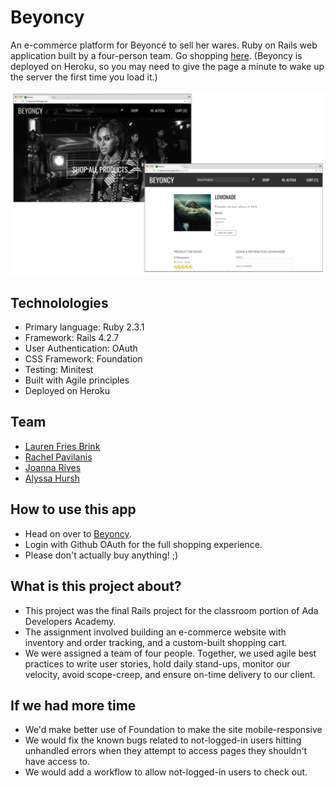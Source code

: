 # Beyoncy
An e-commerce platform for Beyoncé to sell her wares. Ruby on Rails web application built by a four-person team. Go shopping [here](http://beyoncy.herokuapp.com/). (Beyoncy is deployed on Heroku, so you may need to give the page a minute to wake up the server the first time you load it.)

![Beyoncy Screenshots](/beyoncy.png?raw=true "Beyoncy screenshots")

## Technolologies
* Primary language: Ruby 2.3.1
* Framework: Rails 4.2.7
* User Authentication: OAuth
* CSS Framework: Foundation
* Testing: Minitest
* Built with Agile principles
* Deployed on Heroku

## Team
* [Lauren Fries Brink](https://github.com/laurenfb)
* [Rachel Pavilanis](https://github.com/rpavilanis)
* [Joanna Rives](https://github.com/jm-rives)
* [Alyssa Hursh](https://github.com/alyssahursh)

## How to use this app
* Head on over to [Beyoncy](http://beyoncy.herokuapp.com/). 
* Login with Github OAuth for the full shopping experience.
* Please don't actually buy anything! ;)

## What is this project about?
* This project was the final Rails project for the classroom portion of Ada Developers Academy.
* The assignment involved building an e-commerce website with inventory and order tracking, and a custom-built shopping cart.
* We were assigned a team of four people. Together, we used agile best practices to write user stories, hold daily stand-ups, monitor our velocity, avoid scope-creep, and ensure on-time delivery to our client.

## If we had more time
* We'd make better use of Foundation to make the site mobile-responsive
* We would fix the known bugs related to not-logged-in users hitting unhandled errors when they attempt to access pages they shouldn't have access to.
* We would add a workflow to allow not-logged-in users to check out.

